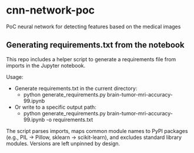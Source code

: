 # cnn-network-poc
PoC neural network for detecting features based on the medical images

## Generating requirements.txt from the notebook
This repo includes a helper script to generate a requirements file from imports in the Jupyter notebook.

Usage:
- Generate requirements.txt in the current directory:
  - python generate_requirements.py brain-tumor-mri-accuracy-99.ipynb
- Or write to a specific output path:
  - python generate_requirements.py brain-tumor-mri-accuracy-99.ipynb -o requirements.txt

The script parses imports, maps common module names to PyPI packages (e.g., PIL -> Pillow, sklearn -> scikit-learn), and excludes standard library modules. Versions are left unpinned by design.
